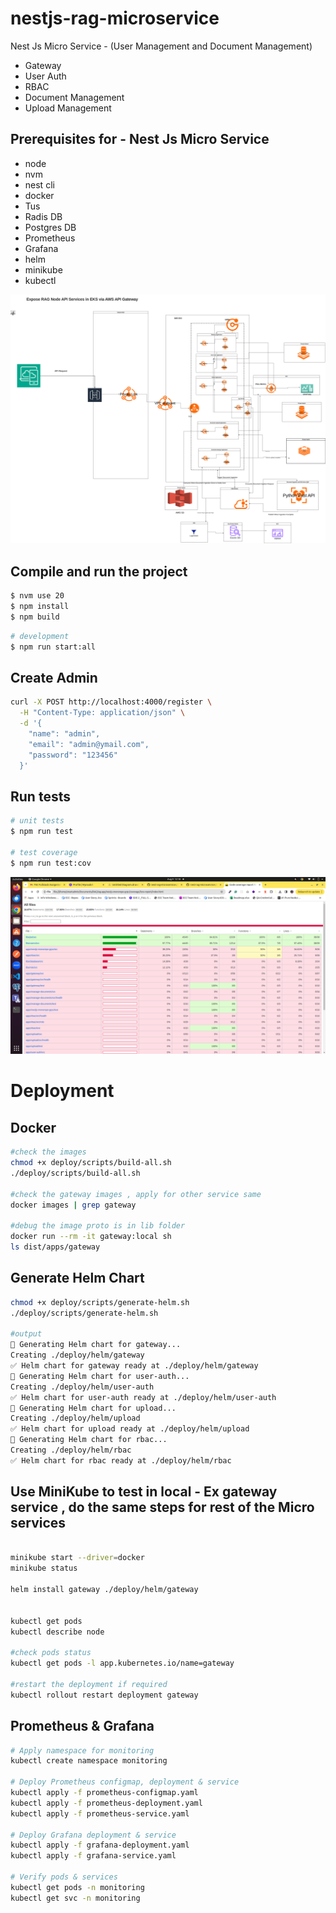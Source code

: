 



# nestjs-rag-microservice
Nest Js  Micro Service -  (User Management and Document Management)

- Gateway 
- User Auth 
- RBAC 
- Document Management 
- Upload Management 

## Prerequisites for - Nest Js  Micro Service

  - node
  - nvm
  - nest cli
  - docker
  - Tus
  - Radis DB
  - Postgres DB
  - Prometheus
  - Grafana
  - helm
  - minikube
  - kubectl

  ![System Architecture](./deploy/RAGv3.drawio.png)

 

## Compile and run the project

```bash
$ nvm use 20
$ npm install
$ npm build
```

```bash
# development
$ npm run start:all
```

## Create Admin
```bash
curl -X POST http://localhost:4000/register \
  -H "Content-Type: application/json" \
  -d '{
    "name": "admin",
    "email": "admin@ymail.com",
    "password": "123456"
  }'
```

## Run tests

```bash
# unit tests
$ npm run test

# test coverage
$ npm run test:cov
```

![System Architecture](./deploy/Screenshotv2-unittest.png)

# Deployment

## Docker

```bash
#check the images
chmod +x deploy/scripts/build-all.sh
./deploy/scripts/build-all.sh

#check the gateway images , apply for other service same
docker images | grep gateway

#debug the image proto is in lib folder
docker run --rm -it gateway:local sh
ls dist/apps/gateway

```

## Generate Helm Chart

```bash
chmod +x deploy/scripts/generate-helm.sh
./deploy/scripts/generate-helm.sh

#output 
🚀 Generating Helm chart for gateway...
Creating ./deploy/helm/gateway
✅ Helm chart for gateway ready at ./deploy/helm/gateway
🚀 Generating Helm chart for user-auth...
Creating ./deploy/helm/user-auth
✅ Helm chart for user-auth ready at ./deploy/helm/user-auth
🚀 Generating Helm chart for upload...
Creating ./deploy/helm/upload
✅ Helm chart for upload ready at ./deploy/helm/upload
🚀 Generating Helm chart for rbac...
Creating ./deploy/helm/rbac
✅ Helm chart for rbac ready at ./deploy/helm/rbac

```



## Use MiniKube to test in local - Ex gateway service , do the same steps for rest of the Micro services


```bash

minikube start --driver=docker
minikube status

helm install gateway ./deploy/helm/gateway


kubectl get pods
kubectl describe node

#check pods status
kubectl get pods -l app.kubernetes.io/name=gateway

#restart the deployment if required
kubectl rollout restart deployment gateway

```

## Prometheus & Grafana

```bash
# Apply namespace for monitoring
kubectl create namespace monitoring

# Deploy Prometheus configmap, deployment & service
kubectl apply -f prometheus-configmap.yaml
kubectl apply -f prometheus-deployment.yaml
kubectl apply -f prometheus-service.yaml

# Deploy Grafana deployment & service
kubectl apply -f grafana-deployment.yaml
kubectl apply -f grafana-service.yaml

# Verify pods & services
kubectl get pods -n monitoring
kubectl get svc -n monitoring


```
